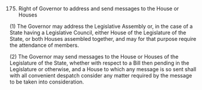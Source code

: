 175. Right of Governor to address and send messages to the House or Houses

(1) The Governor may address the Legislative Assembly or, in the case of a State having a Legislative Council, either House of the Legislature of the State, or both Houses assembled together, and may for that purpose require the attendance of members.

(2) The Governor may send messages to the House or Houses of the Legislature of the State, whether with respect to a Bill then pending in the Legislature or otherwise, and a House to which any message is so sent shall with all convenient despatch consider any matter required by the message to be taken into consideration.

